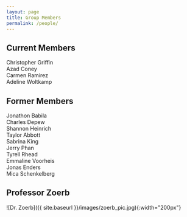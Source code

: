 ```yaml
---
layout: page
title: Group Members
permalink: /people/
---
```


## Current Members

Christopher Griffin \
Azad Coney \
Carmen Ramirez \
Adeline Woltkamp 

## Former Members
Jonathon Babila \
Charles Depew \
Shannon Heinrich \
Taylor Abbott \
Sabrina King \
Jerry Phan \
Tyrell Rhead \
Emmaline Voorheis \
Jonas Enders \
Mica Schenkelberg


## Professor Zoerb

![Dr. Zoerb]({{ site.baseurl }}/images/zoerb_pic.jpg){:width="200px"}
